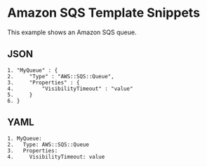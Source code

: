 # Amazon SQS Template Snippets<a name="scenario-sqs-queue"></a>

This example shows an Amazon SQS queue\.

## JSON<a name="scenario-sqs-queue-example-1.json"></a>

```
1. "MyQueue" : {
2.     "Type" : "AWS::SQS::Queue",
3.     "Properties" : {
4.         "VisibilityTimeout" : "value"
5.     }
6. }
```

## YAML<a name="scenario-sqs-queue-example-1.yaml"></a>

```
1. MyQueue:
2.   Type: AWS::SQS::Queue
3.   Properties:
4.     VisibilityTimeout: value
```
